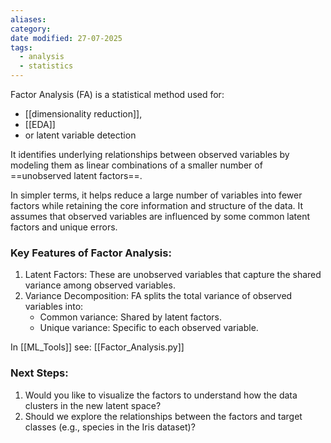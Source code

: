 ```yaml
---
aliases: 
category: 
date modified: 27-07-2025
tags:
  - analysis
  - statistics
---
```

Factor Analysis (FA) is a statistical method used for:
- [[dimensionality reduction]],
- [[EDA]]
- or latent variable detection

It identifies underlying relationships between observed variables by modeling them as linear combinations of a smaller number of ==unobserved latent factors==.

In simpler terms, it helps reduce a large number of variables into fewer factors while retaining the core information and structure of the data. It assumes that observed variables are influenced by some common latent factors and unique errors.

### Key Features of Factor Analysis:

1. Latent Factors: These are unobserved variables that capture the shared variance among observed variables.
2. Variance Decomposition: FA splits the total variance of observed variables into:
    - Common variance: Shared by latent factors.
    - Unique variance: Specific to each observed variable.

In [[ML_Tools]] see: [[Factor_Analysis.py]]

### Next Steps:

1. Would you like to visualize the factors to understand how the data clusters in the new latent space?
2. Should we explore the relationships between the factors and target classes (e.g., species in the Iris dataset)?